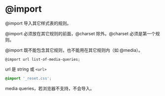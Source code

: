 # @import

@import 导入其它样式表的规则。

@import 必须放在其它规则的前面，@charset 除外。@charset 必须是第一个规则。

@import 既不能包含其它规则，也不能用在其它规则内（如 @media）。

```
@import url list-of-media-queries;
```

url 是 string 或 `<url>`

```scss
@import '_reset.css';
```

media queries，若浏览器不支持，不会导入。
